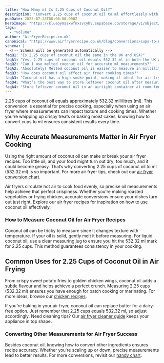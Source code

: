 ```yaml
---
title: "How Many ml Is 2.25 Cups of Coconut Oil?"
description: "Convert 2.25 cups of coconut oil to ml effortlessly with our simple guide—perfect for air fryer recipes and precise baking measurements."
pubDate: 2025-07-28T00:00:00.000Z
heroImage: "https://klueoymssxwfnxsvcyhv.supabase.co/storage/v1/object/public/Shmucket/how-many-ml-is-2-25-cups-of-coconut-oil.webp"
tags:
  - "volume"
author: "AirFryerRecipe.co.uk"
canonical: "https://www.airfryerrecipe.co.uk/blog/conversions/cups-to-ml/how-many-ml-is-2-25-cups-of-coconut-oil"
schema: |
  <!-- Schema will be generated automatically -->
faqQ1: "Is 2.25 cups of coconut oil the same in the UK and USA?"
faqA1: "Yes, 2.25 cups of coconut oil equals 532.32 ml in both the UK and USA. Cup measurements are standardized in cooking, so this conversion applies universally. However, always double-check if a recipe specifies metric or imperial cups for absolute precision."
faqQ2: "Can I use melted coconut oil for accurate ml measurements?"
faqA2: "Absolutely! Melted coconut oil is easier to measure in millilitres since it’s in liquid form. Just ensure it’s cooled slightly to avoid burns and use a clear measuring jug for the most accurate results."
faqQ3: "How does coconut oil affect air fryer cooking times?"
faqA3: "Coconut oil has a high smoke point, making it ideal for air frying. However, using too much (beyond 532.32 ml for 2.25 cups) can lead to excess grease. Stick to recommended measurements for even cooking and crispiness."
faqQ4: "What’s the best way to store leftover coconut oil after measuring?"
faqA4: "Store leftover coconut oil in an airtight container at room temperature if using soon, or refrigerate for longer shelf life. Re-melt gently before reusing to maintain consistency in future recipes."
---
```

<p>2.25 cups of coconut oil equals approximately 532.32 millilitres (ml). This conversion is essential for precise cooking, especially when using an air fryer where measurements can impact texture and cooking times. Whether you're whipping up crispy treats or baking moist cakes, knowing how to convert cups to ml ensures consistent results every time.</p>  

<h2>Why Accurate Measurements Matter in Air Fryer Cooking</h2>  
<p>Using the right amount of coconut oil can make or break your air fryer recipes. Too little oil, and your food might turn out dry; too much, and it could become greasy. That’s why converting 2.25 cups of coconut oil to ml (532.32 ml) is so important. For more air fryer tips, check out our <a href=https://www.airfryerrecipe.co.uk/air-fryer-conversion-chart>air fryer conversion chart</a>.</p>  

<p>Air fryers circulate hot air to cook food evenly, so precise oil measurements help achieve that perfect crispiness. Whether you're making roasted vegetables or frying chicken, accurate conversions ensure your dishes turn out just right. Explore our <a href=https://www.airfryerrecipe.co.uk/recipes>air fryer recipes</a> for inspiration on how to use coconut oil effectively.</p>  

<h3>How to Measure Coconut Oil for Air Fryer Recipes</h3>  
<p>Coconut oil can be tricky to measure since it changes texture with temperature. If your oil is solid, gently melt it before measuring. For liquid coconut oil, use a clear measuring jug to ensure you hit the 532.32 ml mark for 2.25 cups. This method guarantees consistency in your cooking.</p>  

<h2>Common Uses for 2.25 Cups of Coconut Oil in Air Frying</h2>  
<p>From crispy sweet potato fries to golden chicken wings, coconut oil adds a subtle flavour and helps achieve a perfect crunch. Measuring 2.25 cups (532.32 ml) ensures you have enough for batch cooking or marinating. For more ideas, browse our <a href=https://www.airfryerrecipe.co.uk/recipe-category/chicken>chicken recipes</a>.</p>  

<p>If you're baking in your air fryer, coconut oil can replace butter for a dairy-free option. Just remember that 2.25 cups equals 532.32 ml, so adjust accordingly. Need cleaning tips? Our <a href=https://www.airfryerrecipe.co.uk/air-fryer-cleaner>air fryer cleaner guide</a> keeps your appliance in top shape.</p>  

<h3>Converting Other Measurements for Air Fryer Success</h3>  
<p>Besides coconut oil, knowing how to convert other ingredients ensures recipe accuracy. Whether you're scaling up or down, precise measurements lead to better results. For more conversions, revisit our <a href=https://www.airfryerrecipe.co.uk/air-fryer-conversion-chart>handy chart</a>.</p>
